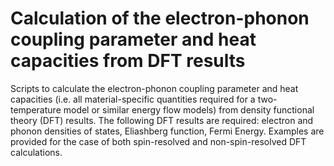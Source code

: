 # Calculation of the electron-phonon coupling parameter and heat capacities from DFT results
Scripts to calculate the electron-phonon coupling parameter and heat capacities (i.e. all material-specific quantities required for a two-temperature model or similar energy flow models) from density functional theory (DFT) results. The following DFT results are required: electron and phonon densities of states, Eliashberg function, Fermi Energy. Examples are provided for the case of both spin-resolved and non-spin-resolved DFT calculations.
